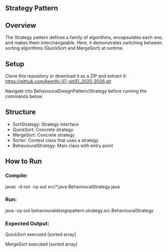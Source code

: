 ## Strategy Pattern

## Overview  
The Strategy pattern defines a family of algorithms, encapsulates each one, and makes them interchangeable. Here, it demonstrates switching between sorting algorithms (QuickSort and MergeSort) at runtime.

## Setup  
Clone this repository or download it as a ZIP and extract it:
https://github.com/keerthi-07-git/EI_2025-2026.git


Navigate into BehaviouralDesignPattern/Strategy before running the commands below.

## Structure  
- SortStrategy: Strategy interface  
- QuickSort: Concrete strategy  
- MergeSort: Concrete strategy  
- Sorter: Context class that uses a strategy  
- BehaviouralStrategy: Main class with entry point  

## How to Run  
### Compile:
javac -d out -cp out src/*.java BehaviouralStrategy.java

### Run:
java -cp out behaviouraldesignpattern.strategy.src.BehaviouralStrategy

### Expected Output:

QuickSort executed  [sorted array]

MergeSort executed  [sorted array]
